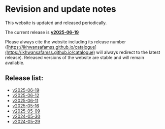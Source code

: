 # Revision and update notes

This website is updated and released periodically. 

The current release is **[v2025-06-19](https://ikhwansafamss.github.io/catalogue/v2025-06-19)**

Please always cite the website including its release number 
([https://ikhwansafamss.github.io/catalogue](https://ikhwansafamss.github.io/catalogue) 
will always redirect to the latest release).
Released versions of the website are stable and will remain available.

## Release list:
<!-- INSERT NEWER VERSION BELOW THIS -->
* [v2025-06-19](https://ikhwansafamss.github.io/catalogue/v2025-06-19)
* [v2025-06-12](https://ikhwansafamss.github.io/catalogue/v2025-06-12)
* [v2025-06-11](https://ikhwansafamss.github.io/catalogue/v2025-06-11)
* [v2025-05-16](https://ikhwansafamss.github.io/catalogue/v2025-05-16)
* [v2025-05-09](https://ikhwansafamss.github.io/catalogue/v2025-05-09)
* [v2024-05-30](https://ikhwansafamss.github.io/catalogue/v2024-05-30)
* [v2024-05-29](https://ikhwansafamss.github.io/catalogue/v2024-05-29)
